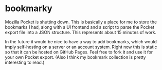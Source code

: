 # bookmarky

Mozilla Pocket is shutting down. This is basically a place for me to store the bookmarks I had, along with a UI frontend and a script to parse the Pocket export file into a JSON structure. This represents about 15 minutes of work.

In the future it would be nice to have a way to add bookmarks, which would imply self-hosting on a server or an account system. Right now this is static so that it can be hosted on GitHub Pages. Feel free to fork it and use it for your own Pocket export. (Also I think my bookmark collection is pretty interesting to read.)
